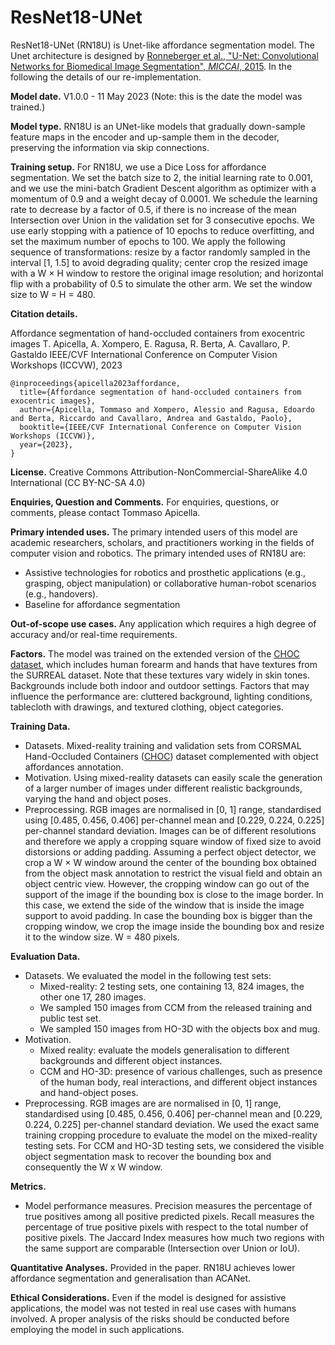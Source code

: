 # ResNet18-UNet

ResNet18-UNet (RN18U) is Unet-like affordance segmentation model. The Unet architecture is designed by [Ronneberger et al., "U-Net: Convolutional Networks for Biomedical Image Segmentation", *MICCAI*, 2015](https://arxiv.org/abs/1505.04597v1). In the following the details of our re-implementation.

**Model date.** V1.0.0 - 11 May 2023 (Note: this is the date the model was trained.)

**Model type.** RN18U is an UNet-like models that gradually down-sample feature maps in the encoder and up-sample them in the decoder, preserving the information via skip connections.

**Training setup.** For RN18U, we use a Dice Loss for affordance segmentation. We set the batch size to 2, the initial learning rate to 0.001, and we use the mini-batch Gradient Descent algorithm as optimizer with a momentum of 0.9 and a weight decay of 0.0001. We schedule the learning rate to decrease by a factor of 0.5, if there is no increase of the mean Intersection over Union in the validation set for 3 consecutive epochs. We use early stopping with a patience of 10 epochs to reduce overfitting, and set the maximum number of epochs to 100. We apply the following sequence of transformations: resize by a factor randomly sampled in the interval [1, 1.5] to avoid degrading quality; center crop the resized image with a W × H window to restore the original image resolution; and horizontal flip with a probability of 0.5 to simulate the other arm. We set the window size to W = H = 480.

**Citation details.**

Affordance segmentation of hand-occluded containers from exocentric images
T. Apicella, A. Xompero, E. Ragusa, R. Berta, A. Cavallaro, P. Gastaldo
IEEE/CVF International Conference on Computer Vision Workshops (ICCVW), 2023

```
@inproceedings{apicella2023affordance,
  title={Affordance segmentation of hand-occluded containers from exocentric images},
  author={Apicella, Tommaso and Xompero, Alessio and Ragusa, Edoardo and Berta, Riccardo and Cavallaro, Andrea and Gastaldo, Paolo},
  booktitle={IEEE/CVF International Conference on Computer Vision Workshops (ICCVW)},
  year={2023},
}
```

**License.** Creative Commons Attribution-NonCommercial-ShareAlike 4.0 International (CC BY-NC-SA 4.0)

**Enquiries, Question and Comments.** For enquiries, questions, or comments, please contact Tommaso Apicella.

**Primary intended uses.** The primary intended users of this model are academic researchers, scholars, and practitioners working in the fields of computer vision and robotics. The primary intended uses of RN18U are:

* Assistive technologies for robotics and prosthetic applications (e.g., grasping, object manipulation) or collaborative human-robot scenarios (e.g., handovers).
* Baseline for affordance segmentation

**Out-of-scope use cases.** Any application which requires a high degree of accuracy and/or real-time requirements.

**Factors.** The model was trained on the extended version of the [CHOC dataset](https://doi.org/10.5281/zenodo.8332421), which includes human forearm and hands that have textures from the SURREAL dataset. Note that these textures vary widely in skin tones. Backgrounds include both indoor and outdoor settings. Factors that may influence the performance are: cluttered background, lighting conditions, tablecloth with drawings, and textured clothing, object categories.

**Training Data.**

* Datasets. Mixed-reality training and validation sets from CORSMAL Hand-Occluded Containers ([CHOC](https://doi.org/10.5281/zenodo.8332421)) dataset complemented with object affordances annotation.
* Motivation. Using mixed-reality datasets can easily scale the generation of a larger number of images under different realistic backgrounds, varying the hand and object poses.
* Preprocessing. RGB images are normalised in [0, 1] range, standardised using [0.485, 0.456, 0.406] per-channel mean and [0.229, 0.224, 0.225] per-channel standard deviation. Images can be of different resolutions and therefore we apply a cropping square window of fixed size to avoid distorsions or adding padding. Assuming a perfect object detector, we crop a W × W window around the center of the bounding box obtained from the object mask annotation to restrict the visual field and obtain an object centric view. However, the cropping window can go out of the support of the image if the bounding box is close to the image border. In this case, we extend the side of the window that is inside the image support to avoid padding. In case the bounding box is bigger than the cropping window, we crop the image inside the bounding box and resize it to the window size. W = 480 pixels.

**Evaluation Data.**

* Datasets. We evaluated the model in the following test sets:
    - Mixed-reality: 2 testing sets, one containing 13, 824 images, the other one 17, 280 images.
    - We sampled 150 images from CCM from the released training and public test set.
    - We sampled 150 images from HO-3D with the objects box and mug.
* Motivation.
    - Mixed reality: evaluate the models generalisation to different backgrounds and different object instances.
    - CCM and HO-3D: presence of various challenges, such as presence of the human body, real interactions, and different object instances and hand-object poses.
* Preprocessing. RGB images are are normalised in [0, 1] range, standardised using [0.485, 0.456, 0.406] per-channel mean and [0.229, 0.224, 0.225] per-channel standard deviation. We used the exact same training cropping procedure to evaluate the model on the mixed-reality testing sets. For CCM and HO-3D testing sets, we considered the visible object segmentation mask to recover the bounding box and consequently the W x W window.

**Metrics.**

* Model performance measures. Precision measures the percentage of true positives among all positive predicted pixels. Recall measures the percentage of true positive pixels with respect to the total number of positive pixels. The Jaccard Index measures how much two regions with the same support are comparable (Intersection over Union or IoU).

**Quantitative Analyses.** Provided in the paper. RN18U achieves lower affordance segmentation and generalisation than ACANet.

**Ethical Considerations.** Even if the model is designed for assistive applications, the model was not tested in real use cases with humans involved. A proper analysis of the risks should be conducted before employing the model in such applications.

